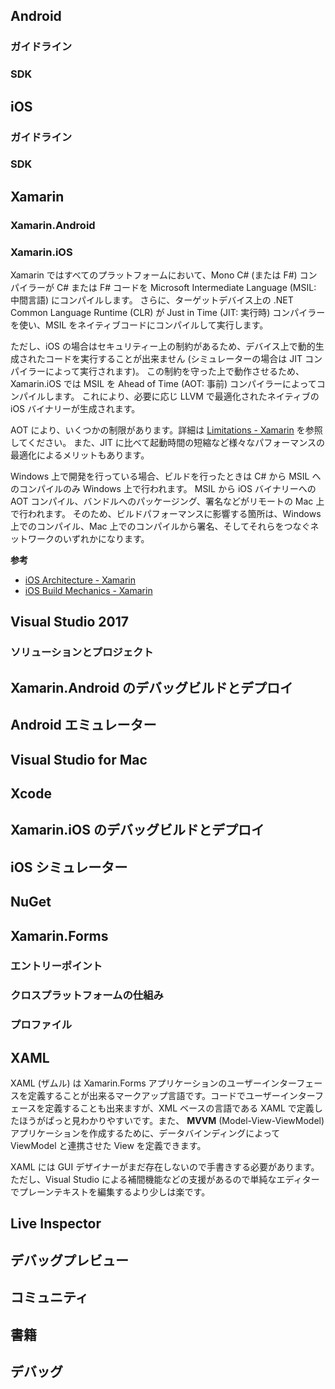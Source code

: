 Android
---

### ガイドライン

### SDK

iOS
---

### ガイドライン

### SDK

Xamarin
---

### Xamarin.Android

### Xamarin.iOS

Xamarin ではすべてのプラットフォームにおいて、Mono C# (または F#) コンパイラーが C# または F# コードを Microsoft Intermediate Language (MSIL: 中間言語) にコンパイルします。
さらに、ターゲットデバイス上の .NET Common Language Runtime (CLR) が Just in Time (JIT: 実行時) コンパイラーを使い、MSIL をネイティブコードにコンパイルして実行します。

ただし、iOS の場合はセキュリティー上の制約があるため、デバイス上で動的生成されたコードを実行することが出来ません (シミュレーターの場合は JIT コンパイラーによって実行されます)。
この制約を守った上で動作させるため、Xamarin.iOS では MSIL を Ahead of Time (AOT: 事前) コンパイラーによってコンパイルします。
これにより、必要に応じ LLVM で最適化されたネイティブの iOS バイナリーが生成されます。

AOT により、いくつかの制限があります。詳細は [Limitations - Xamarin](https://developer.xamarin.com/guides/ios/advanced_topics/limitations/) を参照してください。
また、JIT に比べて起動時間の短縮など様々なパフォーマンスの最適化によるメリットもあります。

Windows 上で開発を行っている場合、ビルドを行ったときは C# から MSIL へのコンパイルのみ Windows 上で行われます。
MSIL から iOS バイナリーへの AOT コンパイル、バンドルへのパッケージング、署名などがリモートの Mac 上で行われます。
そのため、ビルドパフォーマンスに影響する箇所は、Windows 上でのコンパイル、Mac 上でのコンパイルから署名、そしてそれらをつなぐネットワークのいずれかになります。

**参考**

* [iOS Architecture - Xamarin](https://developer.xamarin.com/guides/ios/under_the_hood/architecture/)
* [iOS Build Mechanics - Xamarin](https://developer.xamarin.com/guides/ios/advanced_topics/ios-build-mechanics/)

Visual Studio 2017
---

### ソリューションとプロジェクト

Xamarin.Android のデバッグビルドとデプロイ
---

Android エミュレーター
---

Visual Studio for Mac
---

Xcode
---

Xamarin.iOS のデバッグビルドとデプロイ
---

iOS シミュレーター
---

NuGet
---

Xamarin.Forms
---

### エントリーポイント

### クロスプラットフォームの仕組み

### プロファイル

XAML
---

XAML (ザムル) は Xamarin.Forms アプリケーションのユーザーインターフェースを定義することが出来るマークアップ言語です。コードでユーザーインターフェースを定義することも出来ますが、XML ベースの言語である XAML で定義したほうがぱっと見わかりやすいです。また、 **MVVM** (Model-View-ViewModel) アプリケーションを作成するために、データバインディングによって ViewModel と連携させた View を定義できます。

XAML には GUI デザイナーがまだ存在しないので手書きする必要があります。ただし、Visual Studio による補間機能などの支援があるので単純なエディターでプレーンテキストを編集するより少しは楽です。

Live Inspector
---

デバッグプレビュー
---

コミュニティ
---

書籍
---

デバッグ
---
